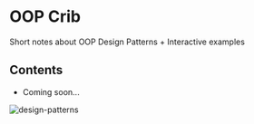 # OOP Crib

Short notes about OOP Design Patterns + Interactive examples

## Contents
- Coming soon...

![design-patterns](https://user-images.githubusercontent.com/26161358/160658046-21165a4e-ef25-4016-aa13-ae18bddeae59.jpg)
